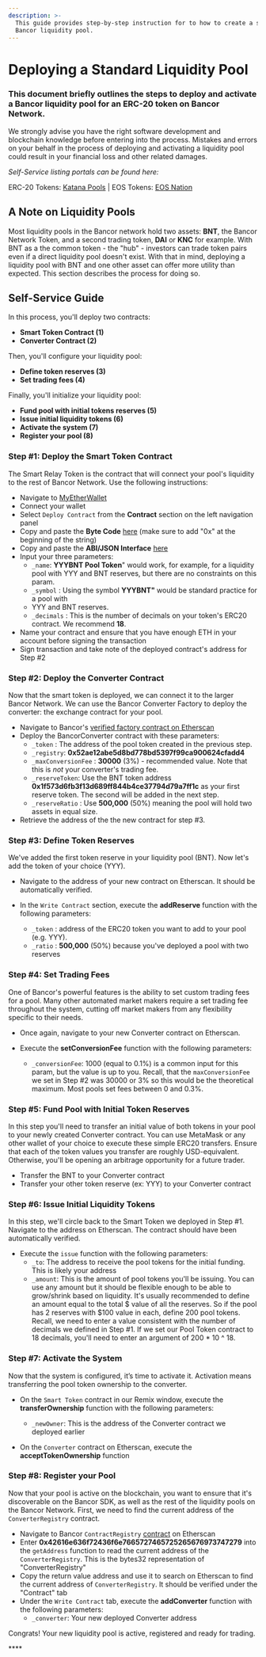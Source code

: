 ```yaml
---
description: >-
  This guide provides step-by-step instruction for to how to create a standard
  Bancor liquidity pool.
---
```


# Deploying a Standard Liquidity Pool

### This document briefly outlines the steps to deploy and activate a Bancor liquidity pool for an ERC-20 token on Bancor Network.

We strongly advise you have the right software development and blockchain knowledge before entering into the process. Mistakes and errors on your behalf in the process of deploying and activating a liquidity pool could result in your financial loss and other related damages.

_Self-Service listing portals can be found here:_

ERC-20 Tokens: [Katana Pools](https://katanapools.com/pool/create) \| EOS Tokens: [EOS Nation](https://bancor.eosnation.io/)

## A Note on Liquidity Pools

Most liquidity pools in the Bancor network hold two assets: **BNT**, the Bancor Network Token, and a second trading token, **DAI** or **KNC** for example. With BNT as a the common token - the "hub" - investors can trade token pairs even if a direct liquidity pool doesn't exist. With that in mind, deploying a liquidity pool with BNT and one other asset can offer more utility than expected. This section describes the process for doing so.

## Self-Service Guide

In this process, you'll deploy two contracts:

* **Smart Token Contract \(1\)**
* **Converter Contract \(2\)**

Then, you'll configure your liquidity pool:

* **Define token reserves \(3\)**
* **Set trading fees \(4\)**

Finally, you'll initialize your liquidity pool:

* **Fund pool with initial tokens reserves \(5\)**
* **Issue initial liquidity tokens \(6\)**
* **Activate the system \(7\)**
* **Register your pool \(8\)**

### Step \#1: Deploy the Smart Token Contract

The Smart Relay Token is the contract that will connect your pool's liquidity to the rest of Bancor Network. Use the following instructions:

* Navigate to [MyEtherWallet](https://www.myetherwallet.com/)
* Connect your wallet
* Select `Deploy Contract` from the **Contract** section on the left navigation panel
* Copy and paste the **Byte Code** [here](https://raw.githubusercontent.com/bancorprotocol/contracts/master/solidity/build/SmartToken.bin) \(make sure to add "0x" at the beginning of the string\)
* Copy and paste the **ABI/JSON Interface** [here](https://raw.githubusercontent.com/bancorprotocol/contracts/master/solidity/build/SmartToken.abi)
* Input your three parameters:
  * `_name`:  **YYYBNT Pool Token**" would work, for example, for a liquidity pool with YYY and BNT reserves, but there are no constraints on this param.
  * `_symbol` : Using the symbol **YYYBNT"** would be standard practice for a pool with 
  * YYY and BNT reserves.
  * `_decimals` : This is the number of decimals on your token's ERC20 contract. We recommend **18**.
* Name your contract and ensure that you have enough ETH in your account before signing the transaction
* Sign transaction and take note of the deployed contract's address for Step \#2

### Step \#2: Deploy the Converter Contract

Now that the smart token is deployed, we can connect it to the larger Bancor Network. We can use the Bancor Converter Factory to deploy the converter: the exchange contract for your pool.

* Navigate to Bancor's [verified factory contract on Etherscan](https://etherscan.io/address/0x5ed8c09f98b2b3ed37d07414bb8c3f065bbb802b#writeContract)
* Deploy the BancorConverter contract with these parameters:
  * `_token` : The address of the pool token created in the previous step.
  * `_registry`: **0x52ae12abe5d8bd778bd5397f99ca900624cfadd4**
  * `_maxConversionFee` : **30000** \(3%\) - recommended value. Note that this is _not_ your converter's trading fee.
  * `_reserveToken`: Use the BNT token address **0x1f573d6fb3f13d689ff844b4ce37794d79a7ff1c** as your first reserve token. The second will be added in the next step.
  * `_reserveRatio` : Use **500,000** \(50%\) meaning the pool will hold two assets in equal size.
* Retrieve the address of the the new contract for step \#3. 

### Step \#3: Define Token Reserves

We've added the first token reserve in your liquidity pool \(BNT\). Now let's add the token of your choice \(YYY\). 

* Navigate to the address of your new contract on Etherscan. It should be automatically verified.
* In the `Write Contract` section, execute the **addReserve** function with the following parameters:

  * `_token` : address of the ERC20 token you want to add to your pool \(e.g. YYY\).
  * `_ratio` : **500,000** \(50%\) because you've deployed a pool with two reserves

### Step \#4: Set Trading Fees

One of Bancor's powerful features is the ability to set custom trading fees for a pool. Many other automated market makers require a set trading fee throughout the system, cutting off market makers from any flexibility specific to their needs.

* Once again, navigate to your new Converter contract on Etherscan. 
* Execute the **setConversionFee** function with the following parameters:

  * `_conversionFee`: 1000 \(equal to 0.1%\) is a common input for this param, but the value is up to you. Recall, that the `maxConversionFee` we set in Step \#2 was 30000 or 3% so this would be the theoretical maximum. Most pools set fees between 0 and 0.3%. 

### Step \#5: Fund Pool with Initial Token Reserves

In this step you'll need to transfer an initial value of both tokens in your pool to your newly created Converter contract. You can use MetaMask or any other wallet of your choice to execute these simple ERC20 transfers. Ensure that each of the token values you transfer are roughly USD-equivalent. Otherwise, you'll be opening an arbitrage opportunity for a future trader. 

* Transfer the BNT to your Converter contract
* Transfer your other token reserve \(ex: YYY\) to your Converter contract

### Step \#6: Issue Initial Liquidity Tokens

In this step, we'll circle back to the Smart Token we deployed in Step \#1. Navigate to the address on Etherscan. The contract should have been automatically verified.

* Execute the `issue` function with the following parameters:
  * `_to`: The address to receive the pool tokens for the initial funding. This is likely your address
  * `_amount`: This is the amount of pool tokens you'll be issuing. You can use any amount but it should be flexible enough to be able to grow/shrink based on liquidity. It's usually recommended to define an amount equal to the total $ value of all the reserves. So if the pool has 2 reserves with $100 value in each, define 200 pool tokens. Recall, we need to enter a value consistent with the number of decimals we defined in Step \#1. If we set our Pool Token contract to 18 decimals, you'll need to enter an argument of 200 \* 10 ^ 18.

### Step \#7: Activate the System

Now that the system is configured, it’s time to activate it. Activation means transferring the pool token ownership to the converter.

* On the `Smart Token` contract in our Remix window, execute the **transferOwnership** function with the following parameters:

  * `_newOwner`: This is the address of the Converter contract we deployed earlier

* On the `Converter` contract on Etherscan, execute the **acceptTokenOwnership** function

### Step \#8: Register your Pool

Now that your pool is active on the blockchain, you want to ensure that it's discoverable on the Bancor SDK, as well as the rest of the liquidity pools on the Bancor Network. First, we need to find the current address of the `ConverterRegistry` contract.

* Navigate to Bancor `ContractRegistry` [contract](https://etherscan.io/address/0x52ae12abe5d8bd778bd5397f99ca900624cfadd4#readContract) on Etherscan
* Enter **0x42616e636f72436f6e7665727465725265676973747279** into the `getAddress` function to read the current address of the `ConverterRegistry`. This is the bytes32 representation of "ConverterRegistry"
* Copy the return value address and use it to search on Etherscan to find the current address of `ConverterRegistry`. It should be verified under the "Contract" tab
* Under the `Write Contract` tab, execute the **addConverter** function with the following parameters:
  * `_converter`: Your new deployed Converter address

Congrats! Your new liquidity pool is active, registered and ready for trading.





\*\*\*\*





